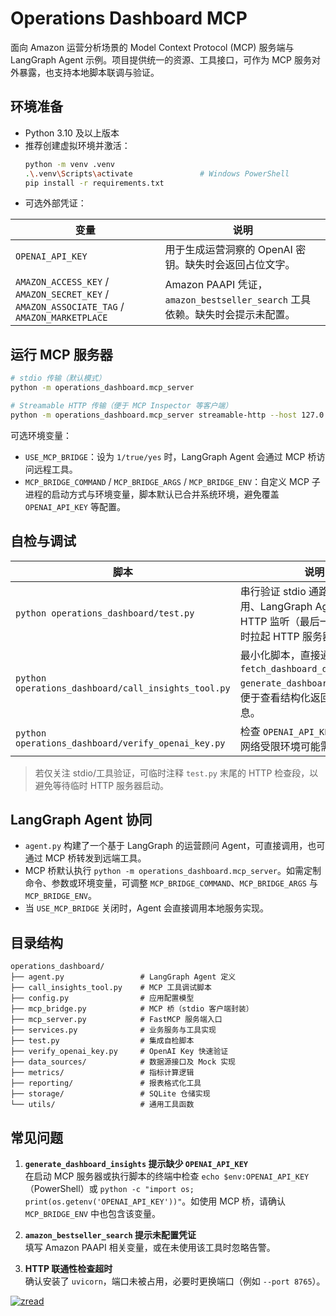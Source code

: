 # Operations Dashboard MCP

面向 Amazon 运营分析场景的 Model Context Protocol (MCP) 服务端与 LangGraph Agent 示例。项目提供统一的资源、工具接口，可作为 MCP 服务对外暴露，也支持本地脚本联调与验证。

## 环境准备

- Python 3.10 及以上版本
- 推荐创建虚拟环境并激活：
  ```bash
  python -m venv .venv
  .\.venv\Scripts\activate               # Windows PowerShell
  pip install -r requirements.txt
  ```
- 可选外部凭证：

| 变量 | 说明 |
| --- | --- |
| `OPENAI_API_KEY` | 用于生成运营洞察的 OpenAI 密钥。缺失时会返回占位文字。 |
| `AMAZON_ACCESS_KEY` / `AMAZON_SECRET_KEY` / `AMAZON_ASSOCIATE_TAG` / `AMAZON_MARKETPLACE` | Amazon PAAPI 凭证，`amazon_bestseller_search` 工具依赖。缺失时会提示未配置。 |

## 运行 MCP 服务器

```bash
# stdio 传输（默认模式）
python -m operations_dashboard.mcp_server

# Streamable HTTP 传输（便于 MCP Inspector 等客户端）
python -m operations_dashboard.mcp_server streamable-http --host 127.0.0.1 --port 8000
```

可选环境变量：

- `USE_MCP_BRIDGE`：设为 `1/true/yes` 时，LangGraph Agent 会通过 MCP 桥访问远程工具。
- `MCP_BRIDGE_COMMAND` / `MCP_BRIDGE_ARGS` / `MCP_BRIDGE_ENV`：自定义 MCP 子进程的启动方式与环境变量，脚本默认已合并系统环境，避免覆盖 `OPENAI_API_KEY` 等配置。

## 自检与调试

| 脚本 | 说明 |
| --- | --- |
| `python operations_dashboard/test.py` | 串行验证 stdio 通路、工具调用、LangGraph Agent 回路以及 HTTP 监听（最后一步会尝试临时拉起 HTTP 服务器）。 |
| `python operations_dashboard/call_insights_tool.py` | 最小化脚本，直接通过 MCP 调用 `fetch_dashboard_data` → `generate_dashboard_insights`，便于查看结构化返回和错误信息。 |
| `python operations_dashboard/verify_openai_key.py` | 检查 `OPENAI_API_KEY` 是否可用。网络受限环境可能需要代理。 |

> 若仅关注 stdio/工具验证，可临时注释 `test.py` 末尾的 HTTP 检查段，以避免等待临时 HTTP 服务器启动。

## LangGraph Agent 协同

- `agent.py` 构建了一个基于 LangGraph 的运营顾问 Agent，可直接调用，也可通过 MCP 桥转发到远端工具。
- MCP 桥默认执行 `python -m operations_dashboard.mcp_server`。如需定制命令、参数或环境变量，可调整 `MCP_BRIDGE_COMMAND`、`MCP_BRIDGE_ARGS` 与 `MCP_BRIDGE_ENV`。
- 当 `USE_MCP_BRIDGE` 关闭时，Agent 会直接调用本地服务实现。

## 目录结构

```
operations_dashboard/
├── agent.py                 # LangGraph Agent 定义
├── call_insights_tool.py    # MCP 工具调试脚本
├── config.py                # 应用配置模型
├── mcp_bridge.py            # MCP 桥（stdio 客户端封装）
├── mcp_server.py            # FastMCP 服务端入口
├── services.py              # 业务服务与工具实现
├── test.py                  # 集成自检脚本
├── verify_openai_key.py     # OpenAI Key 快速验证
├── data_sources/            # 数据源接口及 Mock 实现
├── metrics/                 # 指标计算逻辑
├── reporting/               # 报表格式化工具
├── storage/                 # SQLite 仓储实现
└── utils/                   # 通用工具函数
```

## 常见问题

1. **`generate_dashboard_insights` 提示缺少 `OPENAI_API_KEY`**  
   在启动 MCP 服务器或执行脚本的终端中检查 `echo $env:OPENAI_API_KEY`（PowerShell）或 `python -c "import os; print(os.getenv('OPENAI_API_KEY'))"`。如使用 MCP 桥，请确认 `MCP_BRIDGE_ENV` 中也包含该变量。

2. **`amazon_bestseller_search` 提示未配置凭证**  
   填写 Amazon PAAPI 相关变量，或在未使用该工具时忽略告警。

3. **HTTP 联通性检查超时**  
   确认安装了 `uvicorn`，端口未被占用，必要时更换端口（例如 `--port 8765`）。

[![zread](https://img.shields.io/badge/Ask_Zread-_.svg?style=flat&color=00b0aa&labelColor=000000&logo=data%3Aimage%2Fsvg%2Bxml%3Bbase64%2CPHN2ZyB3aWR0aD0iMTYiIGhlaWdodD0iMTYiIHZpZXdCb3g9IjAgMCAxNiAxNiIgZmlsbD0ibm9uZSIgeG1sbnM9Imh0dHA6Ly93d3cudzMub3JnLzIwMDAvc3ZnIj4KPHBhdGggZD0iTTQuOTYxNTYgMS42MDAxSDIuMjQxNTZDMS44ODgxIDEuNjAwMSAxLjYwMTU2IDEuODg2NjQgMS42MDE1NiAyLjI0MDFWNC45NjAxQzEuNjAxNTYgNS4zMTM1NiAxLjg4ODEgNS42MDAxIDIuMjQxNTYgNS42MDAxSDQuOTYxNTZDNS4zMTUwMiA1LjYwMDEgNS42MDE1NiA1LjMxMzU2IDUuNjAxNTYgNC45NjAxVjIuMjQwMUM1LjYwMTU2IDEuODg2NjQgNS4zMTUwMiAxLjYwMDEgNC45NjE1NiAxLjYwMDFaIiBmaWxsPSIjZmZmIi8%2BCjxwYXRoIGQ9Ik00Ljk2MTU2IDEwLjM5OTlIMi4yNDE1NkMxLjg4ODEgMTAuMzk5OSAxLjYwMTU2IDEwLjY4NjQgMS42MDE1NiAxMS4wMzk5VjEzLjc1OTlDMS42MDE1NiAxNC4xMTM0IDEuODg4MSAxNC4zOTk5IDIuMjQxNTYgMTQuMzk5OUg0Ljk2MTU2QzUuMzE1MDIgMTQuMzk5OSA1LjYwMTU2IDE0LjExMzQgNS42MDE1NiAxMy43NTk5VjExLjAzOTlDNS42MDE1NiAxMC42ODY0IDUuMzE1MDIgMTAuMzk5OSA0Ljk2MTU2IDEwLjM5OTlaIiBmaWxsPSIjZmZmIi8%2BCjxwYXRoIGQ9Ik0xMy43NTg0IDEuNjAwMUgxMS4wMzg0QzEwLjY4NSAxLjYwMDEgMTAuMzk4NCAxLjg4NjY0IDEwLjM5ODQgMi4yNDAxVjQuOTYwMUMxMC4zOTg0IDUuMzEzNTYgMTAuNjg1IDUuNjAwMSAxMS4wMzg0IDUuNjAwMUgxMy43NTg0QzE0LjExMTkgNS42MDAxIDE0LjM5ODQgNS4zMTM1NiAxNC4zOTg0IDQuOTYwMVYyLjI0MDFDMTQuMzk4NCAxLjg4NjY0IDE0LjExMTkgMS42MDAxIDEzLjc1ODQgMS42MDAxWiIgZmlsbD0iI2ZmZiIvPgo8cGF0aCBkPSJNNCAxMkwxMiA0TDQgMTJaIiBmaWxsPSIjZmZmIi8%2BCjxwYXRoIGQ9Ik00IDEyTDEyIDQiIHN0cm9rZT0iI2ZmZiIgc3Ryb2tlLXdpZHRoPSIxLjUiIHN0cm9rZS1saW5lY2FwPSJyb3VuZCIvPgo8L3N2Zz4K&logoColor=ffffff)](https://zread.ai/gaochao0609/E-commerce-Assistant-agent)
